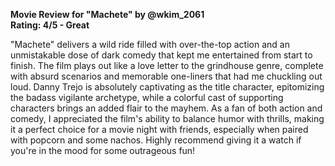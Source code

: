 **Movie Review for "Machete" by @wkim_2061**  
**Rating: 4/5 - Great**  

"Machete" delivers a wild ride filled with over-the-top action and an unmistakable dose of dark comedy that kept me entertained from start to finish. The film plays out like a love letter to the grindhouse genre, complete with absurd scenarios and memorable one-liners that had me chuckling out loud. Danny Trejo is absolutely captivating as the title character, epitomizing the badass vigilante archetype, while a colorful cast of supporting characters brings an added flair to the mayhem. As a fan of both action and comedy, I appreciated the film's ability to balance humor with thrills, making it a perfect choice for a movie night with friends, especially when paired with popcorn and some nachos. Highly recommend giving it a watch if you're in the mood for some outrageous fun!